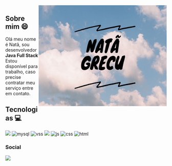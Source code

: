 <img src="https://github.com/NATA-GRECU/NATA-GRECu/blob/main/Nat%C3%A3%20Grecu.png" min-width="400px" max-width="400px" width="400px" align="right" alt="Computador douglas">

## Sobre mim :smile:
Olá meu nome é Natã, sou desenvolvedor <strong>Java Full Stack</strong> Estou disponível para trabalho, caso precise contratar meu serviço entre em contato.

## Tecnologias :computer:

 <img src="https://img.shields.io/badge/Java-ED8B00?style=for-the-badge&logo=java&logoColor=white" /></a>
 ![mysql](https://img.shields.io/badge/MySQL-00000F?style=for-the-badge&logo=mysql&logoColor=white) ![vss](https://img.shields.io/badge/Visual_Studio_Code-0078D4?style=for-the-badge&logo=visual%20studio%20code&logoColor=white) ![](https://img.shields.io/badge/Angular-DD0031?style=for-the-badge&logo=angular&logoColor=white)
![js](https://img.shields.io/badge/JavaScript-F7DF1E?style=for-the-badge&logo=javascript&logoColor=black) ![css](https://img.shields.io/badge/CSS-239120?&style=for-the-badge&logo=css3&logoColor=white) ![html](https://img.shields.io/badge/HTML-239120?style=for-the-badge&logo=html5&logoColor=white)

### Social
<a href=" https://www.linkedin.com/in/natã-grecu" alt="Linkedin">
  <img src="https://img.shields.io/badge/-Linkedin-0e76a8?style=for-the-badge&logo=Linkedin&logoColor=white&link=https://www.linkedin.com/in/iuricode" /></a>
  
<!--
**NATA-GRECU/NATA-GRECu** is a ✨ _special_ ✨ repository because its `README.md` (this file) appears on your GitHub profile.

Here are some ideas to get you started:

- 🔭 I’m currently working on ...
- 🌱 I’m currently learning ...
- 👯 I’m looking to collaborate on ...
- 🤔 I’m looking for help with ...
- 💬 Ask me about ...
- 📫 How to reach me: ...
- 😄 Pronouns: ...
- ⚡ Fun fact: ...
-->
